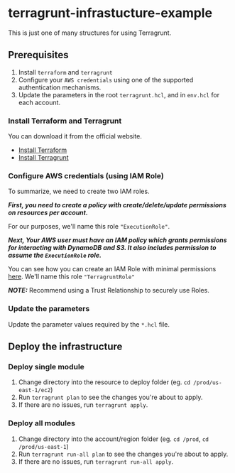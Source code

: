 # terragrunt-infrastucture-example

This is just one of many structures for using Terragrunt.


## Prerequisites

1. Install `terraform` and `terragrunt`
2. Configure your `AWS credentials` using one of the supported authentication mechanisms.
3. Update the parameters in the root `terragrunt.hcl`, and in `env.hcl` for each account.


### Install Terraform and Terragrunt

You can download it from the official website.

* [Install Terraform](https://developer.hashicorp.com/terraform/tutorials/aws-get-started/install-cli)
* [Install Terragrunt](https://terragrunt.gruntwork.io/docs/getting-started/install/)


### Configure AWS credentials (using IAM Role)

To summarize, we need to create two IAM roles.

***First, you need to create a policy with create/delete/update permissions on resources per account.***

For our purposes, we'll name this role `"ExecutionRole"`.


***Next, Your AWS user must have an IAM policy which grants permissions for interacting with DynamoDB and S3. It also includes permission to assume the `ExecutionRole` role.***

You can see how you can create an IAM Role with minimal permissions [here](https://terragrunt.gruntwork.io/docs/features/aws-auth/). We'll name this role `"TerragruntRole"`

**_NOTE:_** Recommend using a Trust Relationship to securely use Roles.


### Update the parameters

Update the parameter values required by the `*.hcl` file.


## Deploy the infrastructure

### Deploy single module

1. Change directory into the resource to deploy folder (eg. `cd /prod/us-east-1/ec2`)
2. Run `terragrunt plan` to see the changes you're about to apply.
3. If there are no issues, run `terragrunt apply`.

### Deploy all modules

1. Change directory into the account/region folder (eg. `cd /prod`, `cd /prod/us-east-1`)
2. Run `terragrunt run-all plan` to see the changes you're about to apply.
3. If there are no issues, run `terragrunt run-all apply`.